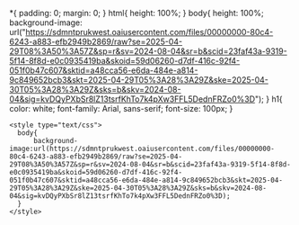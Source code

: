 *{
    padding: 0;
    margin: 0;
}
html{
    height: 100%;
}
body{
    height: 100%;
    background-image: url("https://sdmntprukwest.oaiusercontent.com/files/00000000-80c4-6243-a883-efb2949b2869/raw?se=2025-04-29T08%3A50%3A57Z&sp=r&sv=2024-08-04&sr=b&scid=23faf43a-9319-5f14-8f8d-e0c0935419ba&skoid=59d06260-d7df-416c-92f4-051f0b47c607&sktid=a48cca56-e6da-484e-a814-9c849652bcb3&skt=2025-04-29T05%3A28%3A29Z&ske=2025-04-30T05%3A28%3A29Z&sks=b&skv=2024-08-04&sig=kvDQyPXbSr8lZ13tsrfKhTo7k4pXw3FFL5DednFRZo0%3D");
}
h1{
    color: white;
    font-family: Arial, sans-serif;
    font-size: 100px;
}
   
    
    
    
    <style type="text/css">
      body{
          background-image:url(https://sdmntprukwest.oaiusercontent.com/files/00000000-80c4-6243-a883-efb2949b2869/raw?se=2025-04-29T08%3A50%3A57Z&sp=r&sv=2024-08-04&sr=b&scid=23faf43a-9319-5f14-8f8d-e0c0935419ba&skoid=59d06260-d7df-416c-92f4-051f0b47c607&sktid=a48cca56-e6da-484e-a814-9c849652bcb3&skt=2025-04-29T05%3A28%3A29Z&ske=2025-04-30T05%3A28%3A29Z&sks=b&skv=2024-08-04&sig=kvDQyPXbSr8lZ13tsrfKhTo7k4pXw3FFL5DednFRZo0%3D);
      }
    </style>
 
</head>
<body>

</table>
</body>

</html>
